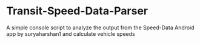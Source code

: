 # Transit-Speed-Data-Parser
A simple console script to analyze the output from the Speed-Data Android app by suryaharshan1 and calculate vehicle speeds
